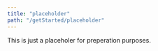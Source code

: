 ```yaml
---
title: "placeholder"
path: "/getStarted/placeholder"
---
```


This is just a placeholer for preperation purposes.